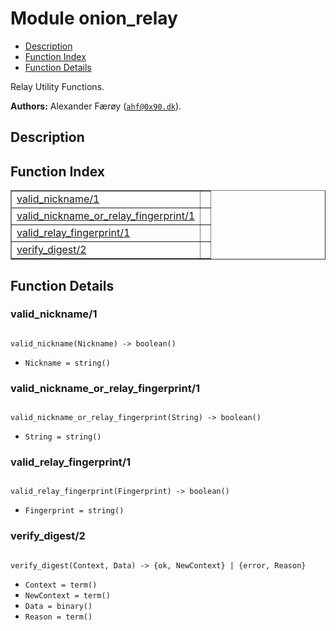 

# Module onion_relay #
* [Description](#description)
* [Function Index](#index)
* [Function Details](#functions)

Relay Utility Functions.

__Authors:__ Alexander Færøy ([`ahf@0x90.dk`](mailto:ahf@0x90.dk)).

<a name="description"></a>

## Description ##
<a name="index"></a>

## Function Index ##


<table width="100%" border="1" cellspacing="0" cellpadding="2" summary="function index"><tr><td valign="top"><a href="#valid_nickname-1">valid_nickname/1</a></td><td></td></tr><tr><td valign="top"><a href="#valid_nickname_or_relay_fingerprint-1">valid_nickname_or_relay_fingerprint/1</a></td><td></td></tr><tr><td valign="top"><a href="#valid_relay_fingerprint-1">valid_relay_fingerprint/1</a></td><td></td></tr><tr><td valign="top"><a href="#verify_digest-2">verify_digest/2</a></td><td></td></tr></table>


<a name="functions"></a>

## Function Details ##

<a name="valid_nickname-1"></a>

### valid_nickname/1 ###

<pre><code>
valid_nickname(Nickname) -&gt; boolean()
</code></pre>

<ul class="definitions"><li><code>Nickname = string()</code></li></ul>

<a name="valid_nickname_or_relay_fingerprint-1"></a>

### valid_nickname_or_relay_fingerprint/1 ###

<pre><code>
valid_nickname_or_relay_fingerprint(String) -&gt; boolean()
</code></pre>

<ul class="definitions"><li><code>String = string()</code></li></ul>

<a name="valid_relay_fingerprint-1"></a>

### valid_relay_fingerprint/1 ###

<pre><code>
valid_relay_fingerprint(Fingerprint) -&gt; boolean()
</code></pre>

<ul class="definitions"><li><code>Fingerprint = string()</code></li></ul>

<a name="verify_digest-2"></a>

### verify_digest/2 ###

<pre><code>
verify_digest(Context, Data) -&gt; {ok, NewContext} | {error, Reason}
</code></pre>

<ul class="definitions"><li><code>Context = term()</code></li><li><code>NewContext = term()</code></li><li><code>Data = binary()</code></li><li><code>Reason = term()</code></li></ul>

